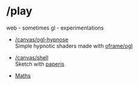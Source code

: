 # /play
web - sometimes gl - experimentations

- [/canvas/ogl-hypnose](https://jniac.github.io/play/canvas/ogl-hypnose/)  
  Simple hypnotic shaders made with [oframe/ogl](https://github.com/oframe/ogl)

- [/canvas/shell](https://jniac.github.io/play/canvas/shell/)  
  Sketch with [paperjs](http://paperjs.org/)

- [Maths](https://github.com/jniac/play/tree/master/canvas/math)

